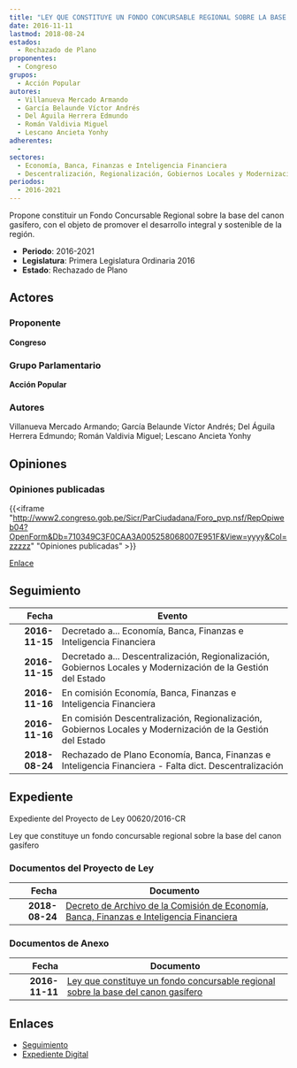 ```yaml
---
title: "LEY QUE CONSTITUYE UN FONDO CONCURSABLE REGIONAL SOBRE LA BASE DEL CANON GASÍFERO"
date: 2016-11-11
lastmod: 2018-08-24
estados: 
  - Rechazado de Plano
proponentes: 
  - Congreso
grupos: 
  - Acción Popular
autores: 
  - Villanueva Mercado Armando
  - García Belaunde Víctor Andrés
  - Del Águila Herrera Edmundo
  - Román Valdivia Miguel
  - Lescano Ancieta Yonhy
adherentes: 
  - 
sectores: 
  - Economía, Banca, Finanzas e Inteligencia Financiera
  - Descentralización, Regionalización, Gobiernos Locales y Modernización de la Gestión del Estado
periodos: 
  - 2016-2021
---
```


Propone constituir un Fondo Concursable Regional sobre la base del canon gasífero, con el objeto de promover el desarrollo integral y sostenible de la región.

- **Periodo**: 2016-2021
- **Legislatura**: Primera Legislatura Ordinaria 2016
- **Estado**: Rechazado de Plano

## Actores

### Proponente

**Congreso**

### Grupo Parlamentario

**Acción Popular**

### Autores

Villanueva Mercado Armando; García Belaunde Víctor Andrés; Del Águila Herrera Edmundo; Román Valdivia Miguel; Lescano Ancieta Yonhy


## Opiniones

### Opiniones publicadas

{{<iframe "http://www2.congreso.gob.pe/Sicr/ParCiudadana/Foro_pvp.nsf/RepOpiweb04?OpenForm&Db=710349C3F0CAA3A005258068007E951F&View=yyyy&Col=zzzzz" "Opiniones publicadas" >}}

[Enlace](http://www2.congreso.gob.pe/Sicr/ParCiudadana/Foro_pvp.nsf/RepOpiweb04?OpenForm&Db=710349C3F0CAA3A005258068007E951F&View=yyyy&Col=zzzzz)

## Seguimiento

| Fecha | Evento |
|------:|--------|
| **2016-11-15** | Decretado a... Economía, Banca, Finanzas e Inteligencia Financiera|
| **2016-11-15** | Decretado a... Descentralización, Regionalización, Gobiernos Locales y Modernización de la Gestión del Estado|
| **2016-11-16** | En comisión Economía, Banca, Finanzas e Inteligencia Financiera|
| **2016-11-16** | En comisión Descentralización, Regionalización, Gobiernos Locales y Modernización de la Gestión del Estado|
| **2018-08-24** | Rechazado de Plano Economía, Banca, Finanzas e Inteligencia Financiera - Falta dict. Descentralización|


## Expediente

Expediente del Proyecto de Ley 00620/2016-CR

Ley que constituye un fondo concursable regional sobre la base del canon gasífero


### Documentos del Proyecto de Ley

| Fecha | Documento |
|------:|--------|
| **2018-08-24** | [Decreto de Archivo de la Comisión de Economía, Banca, Finanzas e Inteligencia Financiera](http://www.leyes.congreso.gob.pe/Documentos/2016_2021/Decretos/Archivamiento/DA0062020180824.PDF) |

### Documentos de Anexo

| Fecha | Documento |
|------:|--------|
| **2016-11-11** | [Ley que constituye un fondo concursable regional sobre la base del canon gasífero](http://www.leyes.congreso.gob.pe/Documentos/2016_2021/Proyectos_de_Ley_y_de_Resoluciones_Legislativas/PL0062020161111.pdf) |

## Enlaces 

- [Seguimiento](http://www2.congreso.gob.pe/Sicr/TraDocEstProc/CLProLey2016.nsf/f7fff46988ca05b1052578e100829cc7/21bc7a4deef302ff0525806b00589bcf?OpenDocument)
- [Expediente Digital](http://www2.congreso.gob.pe/Sicr/TraDocEstProc/CLProLey2016.nsf/f7fff46988ca05b1052578e100829cc7/21bc7a4deef302ff0525806b00589bcf?OpenDocument&Click=05257FB7005EB655.eb71d0cf91d8294e05256cdf006b5706/$Body/0.1C6C)
